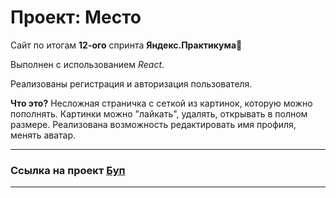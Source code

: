 # Проект: Место

Сайт по итогам **12-ого** спринта **Яндекс.Практикума**:purple_heart:

Выполнен с использованием _React_.

Реализованы регистрация и авторизация пользователя.

**Что это?** Несложная страничка с сеткой из картинок, которую можно пополнять. Картинки можно "лайкать", удалять, открывать в полном размере. Реализована возможность редактировать имя профиля, менять аватар.

---

### **Ссылка на проект** [Буп](https://weilingeria.github.io/mesto-react/)

---
